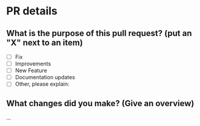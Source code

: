 # PR details

## What is the purpose of this pull request? (put an "X" next to an item)

-   [ ] Fix
-   [ ] Improvements
-   [ ] New Feature
-   [ ] Documentation updates
-   [ ] Other, please explain:

## What changes did you make? (Give an overview)

...
